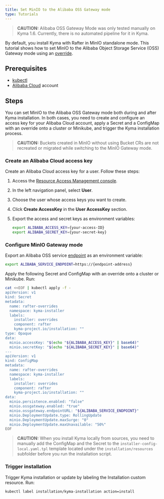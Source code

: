 ```yaml
---
title: Set MinIO to the Alibaba OSS Gateway mode
type: Tutorials
---
```


>**CAUTION:** Alibaba OSS Gateway Mode was only tested manually on Kyma 1.6. Currently, there is no automated pipeline for it in Kyma.

By default, you install Kyma with Rafter in MinIO standalone mode. This tutorial shows how to set MinIO to the Alibaba Object Storage Service (OSS) Gateway mode using an [override](/root/kyma/#configuration-helm-overrides-for-kyma-installation).

## Prerequisites

- [kubectl](https://kubernetes.io/docs/tasks/tools/install-kubectl/)
- [Alibaba Cloud](https://alibabacloud.com) account

## Steps

You can set MinIO to the Alibaba OSS Gateway mode both during and after Kyma installation. In both cases, you need to create and configure an access key for your Alibaba Cloud account, apply a Secret and a ConfigMap with an override onto a cluster or Minikube, and trigger the Kyma installation process.

>**CAUTION:** Buckets created in MinIO without using Bucket CRs are not recreated or migrated while switching to the MinIO Gateway mode.

### Create an Alibaba Cloud access key

Create an Alibaba Cloud access key for a user. Follow these steps:

1. Access the [Resource Access Management console](https://ram.console.aliyun.com).
2. In the left navigation panel, select **User**.
3. Choose the user whose access keys you want to create.
4. Click **Create AccessKey** in the **User AccessKey** section.
5. Export the access and secret keys as environment variables:

    ```bash
    export ALIBABA_ACCESS_KEY={your-access-ID}
    export ALIBABA_SECRET_KEY={your-secret-key}
    ```

### Configure MinIO Gateway mode

Export an Alibaba OSS service [endpoint](https://www.alibabacloud.com/help/doc-detail/31837.htm) as an environment variable:

```bash
export ALIBABA_SERVICE_ENDPOINT=https://{endpoint-address}
```

Apply the following Secret and ConfigMap with an override onto a cluster or Minikube. Run:

```bash
cat <<EOF | kubectl apply -f -
apiVersion: v1
kind: Secret
metadata:
  name: rafter-overrides
  namespace: kyma-installer
  labels:
    installer: overrides
    component: rafter
    kyma-project.io/installation: ""
type: Opaque
data:
  minio.accessKey: "$(echo "${ALIBABA_ACCESS_KEY}" | base64)"
  minio.secretKey: "$(echo "${ALIBABA_SECRET_KEY}" | base64)"
---
apiVersion: v1
kind: ConfigMap
metadata:
  name: rafter-overrides
  namespace: kyma-installer
  labels:
    installer: overrides
    component: rafter
    kyma-project.io/installation: ""
data:
  minio.persistence.enabled: "false"
  minio.ossgateway.enabled: "true"
  minio.ossgateway.endpointURL: "${ALIBABA_SERVICE_ENDPOINT}"
  minio.DeploymentUpdate.type: RollingUpdate
  minio.DeploymentUpdate.maxSurge: "0"
  minio.DeploymentUpdate.maxUnavailable: "50%"
EOF
```

>**CAUTION:** When you install Kyma locally from sources, you need to manually add the ConfigMap and the Secret to the `installer-config-local.yaml.tpl` template located under the `installation/resources` subfolder before you run the installation script.

### Trigger installation

Trigger Kyma installation or update by labeling the Installation custom resource. Run:

```bash
kubectl label installation/kyma-installation action=install
```
